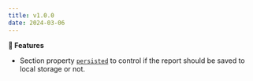 ```yaml
---
title: v1.0.0
date: 2024-03-06
---
```


**🚀 Features**

- Section property [`persisted`](/docs/get-started/configuration#persisted) to control if the report should be saved to local storage or not.
